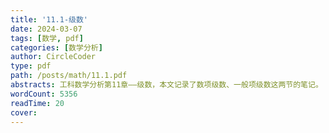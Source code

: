 ```yaml
---
title: '11.1-级数'
date: 2024-03-07
tags: [数学, pdf]
categories: [数学分析]
author: CircleCoder
type: pdf
path: /posts/math/11.1.pdf
abstracts: 工科数学分析第11章——级数，本文记录了数项级数、一般项级数这两节的笔记。
wordCount: 5356
readTime: 20
cover:
---
```

